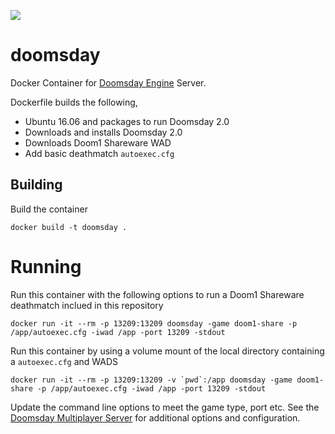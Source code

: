 [![](https://images.microbadger.com/badges/image/ecliptik/doomsday.svg)](http://microbadger.com/images/ecliptik/doomsday "Get your own image badge on microbadger.com")

# doomsday
Docker Container for [Doomsday Engine](http://wiki.dengine.net/w/Multiplayer_server) Server.

Dockerfile builds the following,

- Ubuntu 16.06 and packages to run Doomsday 2.0
- Downloads and installs Doomsday 2.0
- Downloads Doom1 Shareware WAD
- Add basic deathmatch `autoexec.cfg`

## Building

Build the container

```
docker build -t doomsday .
```

# Running
Run this container with the following options to run a Doom1 Shareware deathmatch inclued in this repository

```
docker run -it --rm -p 13209:13209 doomsday -game doom1-share -p /app/autoexec.cfg -iwad /app -port 13209 -stdout
```

Run this container by using a volume mount of the local directory containing a `autoexec.cfg` and WADS

```
docker run -it --rm -p 13209:13209 -v `pwd`:/app doomsday -game doom1-share -p /app/autoexec.cfg -iwad /app -port 13209 -stdout
```

Update the command line options to meet the game type, port etc. See the [Doomsday Multiplayer Server](http://wiki.dengine.net/w/Multiplayer_server) for additional options and configuration.
